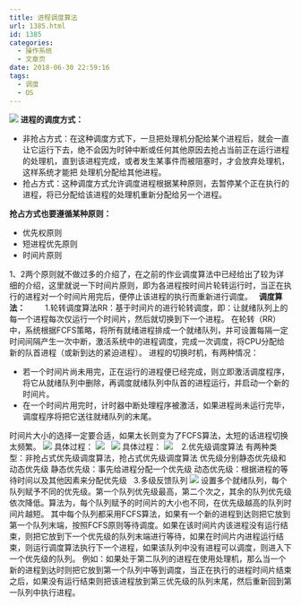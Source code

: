```yaml
---
title: 进程调度算法
url: 1385.html
id: 1385
categories:
  - 操作系统
  - 文章页
date: 2018-06-30 22:59:16
tags:
  - 调度
  - OS
---
```


![](http://47.100.4.8/wp-content/uploads/2018/05/QQ图片20180529111458.png) **进程的调度方式：**

*   非抢占方式：在这种调度方式下，一旦把处理机分配给某个进程后，就会一直让它运行下去，绝不会因为时钟中断或任何其他原因去抢占当前正在运行进程的处理机，直到该进程完成，或者发生某事件而被阻塞时，才会放弃处理机，这样系统才能把 处理机分配给其他进程。
*   抢占方式：这种调度方式允许调度进程根据某种原则，去暂停某个正在执行的进程，将已分配给该进程的处理机重新分配给另一个进程。

**抢占方式也要遵循某种原则：**

*   优先权原则
*   短进程优先原则
*   时间片原则

1、2两个原则就不做过多的介绍了，在之前的作业调度算法中已经给出了较为详细的介绍，这里就说一下时间片原则，即为各进程按时间片轮转运行时，当正在执行的进程对一个时间片用完后，便停止该进程的执行而重新进行调度。   **调度算法：**         1.轮转调度算法RR：基于时间片的进行轮转调度，即：让就绪队列上的每一个进程每次仅运行一个时间片，然后就切换到下一个进程。 在轮转（RR）中，系统根据FCFS策略，将所有就绪进程排成一个就绪队列，并可设置每隔一定时间间隔产生一次中断，激活系统中的进程调度，完成一次调度，将CPU分配给新的队首进程（或新到达的紧迫进程）。 进程的切换时机，有两种情况：

*   若一个时间片尚未用完，正在运行的进程便已经完成，则立即激活调度程序，将它从就绪队列中删除，再调度就绪队列中队首的进程运行，并启动一个新的时间片。
*   在一个时间片用完时，计时器中断处理程序被激活，如果进程尚未运行完毕，调度程序将把它送往就绪队列的末尾。

时间片大小的选择一定要合适，如果太长则变为了FCFS算法，太短的话进程切换太频繁。 ![](http://47.100.4.8/wp-content/uploads/2018/06/QQ图片20180630225321.png) 具体过程： ![](http://47.100.4.8/wp-content/uploads/2018/06/自行车自行车选择.png)   ![](http://47.100.4.8/wp-content/uploads/2018/06/QQ图片20180630225321-1.png) 具体过程： ![](http://47.100.4.8/wp-content/uploads/2018/06/撒大声地.png)    2.优先级调度算法 有两种类型：非抢占式优先级调度算法，抢占式优先级调度算法 优先级分别静态优先级和动态优先级 静态优先级：事先给进程分配一个优先级 动态优先级：根据进程的等待时间以及其他因素来分配优先级   3.多级反馈队列 ![](http://47.100.4.8/wp-content/uploads/2018/06/1-1.png) 设置多个就绪队列，每个队列赋予不同的优先级。第一个队列优先级最高，第二个次之，其余的队列优先级依次降低。算法为，每个队列赋予的时间片的大小也不同，在优先级越高的队列时间片越短。 其中每个队列都采用FCFS算法，如果有一个新的进程到达则把它放到第一个队列末端，按照FCFS原则等待调度。如果在该时间片内该进程没有运行结束，则把它放到下一个优先级的队列末端进行等待，如果在时间片内进程运行结束，则运行调度算法执行下一个进程，如果该队列中没有进程可以调度，则进入下一个优先级的队列。 例如：如果处于第二队列的进程在使用处理机，那么当一个新的进程到达时则把它放到第一个队列中等到调度，当正在执行的进程时间片结束之后，如果没有运行结束则把该进程放到第三优先级的队列末尾，然后重新回到第一队列中执行进程。